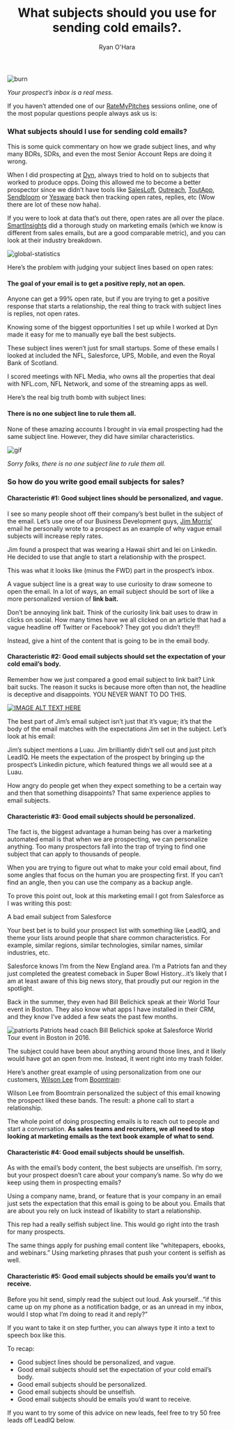 ﻿---
title: What subjects should you use for sending cold emails?.
description: We obsess over sending cold emails. If you want to start a relationship with a prospect, you could write the greatest cold email in the world, and it won’t matter if the subject sucks.
coverImage: /img/prospect-inbox.png
publishDate: Feb 8, 2017

author: Ryan O'Hara
authorProfile:  Ryan O'Hara has been an early employee at several startups helping them with marketing and prospecting tactics, including Dyn who was acquired by Oracle for $600+ million in 2016. He's had prospecting campaigns featured in Fortune, Mashable, and TheNextWeb. Ryan specializes in branding, business development, prospecting, and coaching people on how to make good digital first impressions. He also mentors two accelerators, The Iron Yard and The Alpha Loft, and hosts The Prospecting Podcast.
authorImage: /img/Ryan-OHara-Headshot.png
---

![burn](/img/burn.gif)

_Your prospect’s inbox is a real mess._

If you haven’t attended one of our [RateMyPitches](http://embed.vidyard.com/share/jy2MPe4Km6PaYZyhvvNWJv) sessions online, one of the most popular questions people always ask us is:

### **What subjects should I use for sending cold emails?**

This is some quick commentary on how we grade subject lines, and why many BDRs, SDRs, and even the most Senior Account Reps are doing it wrong.

When I did prospecting at [Dyn](http://dyn.com), always tried to hold on to subjects that worked to produce opps. Doing this allowed me to become a better prospector since we didn’t have tools like [SalesLoft](http://salesloft.com), [Outreach](http://outreach.io), [ToutApp](http://toutapp.com), [Sendbloom](http://sendbloom.com) or [Yesware](http://yesware.com) back then tracking open rates, replies, etc (Wow there are lot of these now haha).

If you were to look at data that’s out there, open rates are all over the place. [SmartInsights](http://www.smartinsights.com/email-marketing/email-communications-strategy/statistics-sources-for-email-marketing/?new=1) did a thorough study on marketing emails (which we know is different from sales emails, but are a good comparable metric), and you can look at their industry breakdown.

![global-statistics](/img/global-open-and-clickthrough-rate-email-statistics.png)

Here’s the problem with judging your subject lines based on open rates:

#### The goal of your email is to get a positive reply, not an open.

 Anyone can get a 99% open rate, but if you are trying to get a positive response that starts a relationship, the real thing to track with subject lines is replies, not open rates.

Knowing some of the biggest opportunities I set up while I worked at Dyn made it easy for me to manually eye ball the best subjects.

These subject lines weren’t just for small startups. Some of these emails I looked at included the NFL, Salesforce, UPS, Mobile, and even the Royal Bank of Scotland.

 I scored meetings with NFL Media, who owns all the properties that deal with NFL.com, NFL Network, and some of the streaming apps as well.

Here’s the real big truth bomb with subject lines:

#### There is no one subject line to rule them all.

None of these amazing accounts I brought in via email prospecting had the same subject line. However, they did have similar characteristics.

![gif](/img/one-ring-to-rule.gif)

_Sorry folks, there is no one subject line to rule them all._

### So how do you write good email subjects for sales?

#### Characteristic #1: Good subject lines should be personalized, and vague.

I see so many people shoot off their company’s best bullet in the subject of the email. Let’s use one of our Business Development guys, [Jim Morris‘](jim@leadiq.com) email he personally wrote to a prospect as an example of why vague email subjects will increase reply rates.

Jim found a prospect that was wearing a Hawaii shirt and lei on Linkedin. He decided to use that angle to start a relationship with the prospect.

This was what it looks like (minus the FWD) part in the prospect’s inbox.

A vague subject line is a great way to use curiosity to draw someone to open the email. In a lot of ways, an email subject should be sort of like a more personalized version of **link bait.**

Don’t be annoying link bait. Think of the curiosity link bait uses to draw in clicks on social. How many times have we all clicked on an article that had a vague headline off Twitter or Facebook? They got you didn’t they!!!

Instead, give a hint of the content that is going to be in the email body.

#### Characteristic #2: Good email subjects should set the expectation of your cold email’s body.

Remember how we just compared a good email subject to link bait? Link bait sucks. The reason it sucks is because more often than not, the headline is deceptive and disappoints. YOU NEVER WANT TO DO THIS.

[![IMAGE ALT TEXT HERE](/img/herculesDissapointed.png)](http://www.youtube.com/watch?feature=player_embedded&v=O1hM-k3aUY
)

The best part of Jim’s email subject isn’t just that it’s vague; it’s that the body of the email matches with the expectations Jim set in the subject. Let’s look at his email:

Jim’s subject mentions a Luau. Jim brilliantly didn’t sell out and just pitch LeadIQ. He meets the expectation of the prospect by bringing up the prospect’s Linkedin picture, which featured things we all would see at a Luau.

How angry do people get when they expect something to be a certain way and then that something disappoints? That same experience applies to email subjects.

#### Characteristic #3: Good email subjects should be personalized.

The fact is, the biggest advantage a human being has over a marketing automated email is that when we are prospecting, we can personalize anything. Too many prospectors fall into the trap of trying to find one subject that can apply to thousands of people.

When you are trying to figure out what to make your cold email about, find some angles that focus on the human you are prospecting first. If you can’t find an angle, then you can use the company as a backup angle.

To prove this point out, look at this marketing email I got from Salesforce as I was writing this post:

 A bad email subject from Salesforce

Your best bet is to build your prospect list with something like LeadIQ, and theme your lists around people that share common characteristics. For example, similar regions, similar technologies, similar names, similar industries, etc.

Salesforce knows I’m from the New England area. I’m a Patriots fan and they just completed the greatest comeback in Super Bowl History…it’s likely that I am at least aware of this big news story, that proudly put our region in the spotlight.

Back in the summer, they even had Bill Belichick speak at their World Tour event in Boston. They also know what apps I have installed in their CRM, and they know I’ve added a few seats the past few months.

![patriorts](/img/patriorts-head-coach-bill-belichick.jpg) Patriots head coach Bill Belichick spoke at Salesforce World Tour event in Boston in 2016.

The subject could have been about anything around those lines, and it likely would have got an open from me. Instead, it went right into my trash folder.

Here’s another great example of using personalization from one our customers, [Wilson Lee](https://www.linkedin.com/in/wilsonwlee) from [Boomtrain](http://boomtrain.com):

 Wilson Lee from Boomtrain personalized the subject of this email knowing the prospect liked these bands. The result: a phone call to start a relationship.

The whole point of doing prospecting emails is to reach out to people and start a conversation. **As sales teams and recruiters, we all need to stop looking at marketing emails as the text book example of what to send.**

#### Characteristic #4: Good email subjects should be unselfish.

As with the email’s body content, the best subjects are unselfish. I’m sorry, but your prospect doesn’t care about your company’s name. So why do we keep using them in prospecting emails?

Using a company name, brand, or feature that is your company in an email just sets the expectation that this email is going to be about you. Emails that are about you rely on luck instead of likability to start a relationship.

 This rep had a really selfish subject line. This would go right into the trash for many prospects.

The same things apply for pushing email content like “whitepapers, ebooks, and webinars.” Using marketing phrases that push your content is selfish as well.

#### Characteristic #5: Good email subjects should be emails you’d want to receive.

Before you hit send, simply read the subject out loud. Ask yourself…”if this came up on my phone as a notification badge, or as an unread in my inbox, would I stop what I’m doing to read it and reply?”

If you want to take it on step further, you can always type it into a text to speech box like this.

To recap:

*   Good subject lines should be personalized, and vague.
*   Good email subjects should set the expectation of your cold email’s body.
*   Good email subjects should be personalized.
*   Good email subjects should be unselfish.
*   Good email subjects should be emails you’d want to receive.

If you want to try some of this advice on new leads, feel free to try 50 free leads off LeadIQ below.